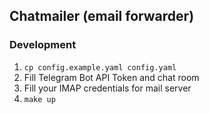 ## Chatmailer (email forwarder)

### Development

1. `cp config.example.yaml config.yaml`
2. Fill Telegram Bot API Token and chat room
3. Fill your IMAP credentials for mail server
4. `make up`
